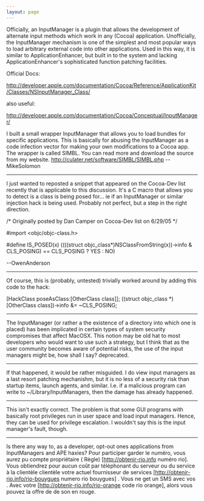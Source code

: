 ```yaml
---
layout: page
---
```




Officially, an InputManager is a plugin that allows the development of alternate input methods which work in any (Cocoa) application. Unofficially, the InputManager mechanism is one of the simplest and most popular ways to load arbitrary external code into other applications. Used in this way, it is similar to ApplicationEnhancer, but built in to the system and lacking ApplicationEnhancer's sophisticated function patching facilities.

Official Docs:

http://developer.apple.com/documentation/Cocoa/Reference/ApplicationKit/Classes/NSInputManager_Class/

also useful:

http://developer.apple.com/documentation/Cocoa/Conceptual/InputManager/

I built a small wrapper InputManager that allows you to load bundles for specific applications.  This is basically for abusing the InputManager as a code infection vector for making your own modifications to a Cocoa app. The wrapper is called SIMBL.  You can read more and download the source from my website. http://culater.net/software/SIMBL/SIMBL.php -- MikeSolomon 

----

I just wanted to reposted a snippet that appeared on the Cocoa-Dev list recently that is applicable to this discussion.  It's a C macro that allows you to detect is a class is being posed for... ie if an InputManager or similar injection hack is being used.  Probably not perfect, but a step in the right direction.

    
/* Originally posted by Dan Camper on Cocoa-Dev list on 6/29/05 */

 #import <objc/objc-class.h>

#define  IS_POSED(x)
     ((((struct objc_class*)NSClassFromString(x))->info & CLS_POSING) ==
     CLS_POSING ? YES : NO)


--OwenAnderson

----

Of course, this is (probably, untested) trivially worked around by adding this code to the hack:

    
[HackClass poseAsClass:[OtherClass class]];
((struct objc_class *)[OtherClass class])->info &= ~CLS_POSING;



----

The InputManager (or rather a the existence of a directory into which one is placed) has been implicated in certain types of system security compromises that affect MacOSX. This notion may be old hat to most developers who would want to use such a strategy, but I think that as the user community becomes aware of potential risks, the use of the input managers might be, how shall I say? deprecated.

----

If that happened, it would be rather misguided. I do view input managers as a last resort patching mechanishm, but it is no less of a security risk than startup items, launch agents, and similar. I.e. if a malicious program can write to ~/Library/InputManagers, then the damage has already happened.

----

This isn't exactly correct. The problem is that some GUI programs with basically root privileges run in user space and load input managers. Hence, they can be used for privilege escalation. I wouldn't say this is the input manager's fault, though.

----
Is there any way to, as a developer, opt-out ones applications from InputManagers and APE haxies?
 Pour participer   garder le  numéro, vous aurez  pu   compte   propriétaire  ( Règle) [http://obtenir-rio.info numéro rio]. Vous obtiendrez  pour  aucun coût par  téléphonant   du serveur ou du service à la clientèle  clientèle   votre actuel  fournisseur de services  [http://obtenir-rio.info/rio-bouygues numero rio bouygues] . Vous ne   get un SMS  avec vos . Avec votre  [http://obtenir-rio.info/rio-orange code rio orange], alors vous pouvez   la  offre de  de son   en  rouge.
